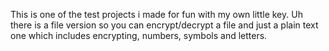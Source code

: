 This is one of the test projects i made for fun with my own little key.
Uh there is a file version so you can encrypt/decrypt a file and just a plain text one which includes encrypting, numbers, symbols and letters.
